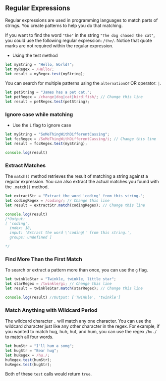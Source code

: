 ## Regular Expressions

Regular expressions are used in programming languages to match parts of strings. You create patterns to help you do that matching. 

If you want to find the word `"the"` in the string `"The dog chased the cat"`, you could use the following regular expression: `/the/`. Notice that quote marks are not required within the regular expression.

* Using the test method

```javascript
let myString = "Hello, World!";
let myRegex = /Hello/;
let result = myRegex.test(myString);
```

You can search for multiple patterns using the `alternation`or OR operator: `|`.

 ```javascript
let petString = "James has a pet cat.";
let petRegex = /change|dog|cat|bird|fish/; // Change this line
let result = petRegex.test(petString);
 ```

### Ignore case while matching

* Use the `i` flag to ignore case

```javascript
let myString = "SoMeThingWithDifferentCassing";
let fccRegex = /SoMeThingWithDifferentCassing/i; // Change this line
let result = fccRegex.test(myString);

console.log(result)
```

### Extract Matches

The `match()` method retrieves the result of matching a string against a regular expression. You can also extract the actual matches you found with the `.match()` method.

```javascript
let extractStr = "Extract the word 'coding' from this string.";
let codingRegex = /coding/; // Change this line
let result = extractStr.match(codingRegex); // Change this line

console.log(result) 
/*Output:
[ 'coding',
  index: 18,
  input: 'Extract the word \'coding\' from this string.',
  groups: undefined ]

*/
```

### Find More Than the First Match

To search or extract a pattern more than once, you can use the `g` flag.

```javascript
let twinkleStar = "Twinkle, twinkle, little star";
let starRegex = /twinkle/gi; // Change this line
let result = twinkleStar.match(starRegex); // Change this line

console.log(result) //Output: ['Twinkle', 'twinkle']
```

### Match Anything with Wildcard Period

The wildcard character `.` will match any one character. You can use the wildcard character just like any other character in the regex.  For example, if you wanted to match hug, huh, hut, and hum, you can use the regex `/hu./` to match all four words.

```javascript
let humStr = "I'll hum a song";
let hugStr = "Bear hug";
let huRegex = /hu./;
huRegex.test(humStr);
huRegex.test(hugStr);
```

Both of these `test` calls would return `true`.
